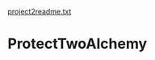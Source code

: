 [project2readme.txt](https://github.com/210614-JavaFS/ProjectTwoAlchemy/files/7046633/project2readme.txt)
# ProtectTwoAlchemy
